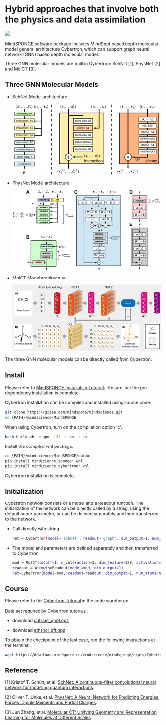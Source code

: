 # Hybrid approaches that involve both the physics and data assimilation

<a href="https://gitee.com/mindspore/docs/blob/master/docs/mindsponge/docs/source_en/mindsponge/cybertron.md" target="_blank"><img src="https://mindspore-website.obs.cn-north-4.myhuaweicloud.com/website-images/master/resource/_static/logo_source_en.png"></a>

MindSPONGE software package includes MindSpot based depth molecular model general architecture Cybertron, which can support graph neural network (GNN) based depth molecular model.

Three GNN molecular models are built in Cybertron: SchNet [1], PhysNet [2] and MolCT [3].

## Three GNN Molecular Models

- SchNet Model architecture

  ![SchNet](./images/SchNet.PNG)

- PhysNet Model architecture

  ![PhysNet](./images/PhysNet.PNG)

- MolCT Model architecture

  ![MolCT](./images/MolCT.PNG)

The three GNN molecular models can be directly called from Cybertron.

## Install

Please refer to [MindSPONGE Installation Tutorial](https://www.mindspore.cn/mindsponge/docs/en/master/mindsponge/intro.html)，Ensure that the pre dependency installation is complete.

Cybertron installation can be compiled and installed using source code.

```bash
git clone https://gitee.com/mindspore/mindscience.git
cd {PATH}/mindscience/MindSPONGE
```

When using Cybertron, turn on the compilation option 'c'.

```bash
bash build.sh -e gpu -j32 -t on -c on
```

Install the compiled whl package.

```bash
cd {PATH}/mindscience/MindSPONGE/output
pip install mindscience_sponge*.whl
pip install mindscience_cybertron*.whl
```

Cybertron installation is complete.

## Initialization

Cybertron network consists of a model and a Readout function. The initialization of the network can be directly called by a string, using the default super parameter, or can be defined separately and then transferred to the network.

- Call directly with string

  ```bash
  net = Cybertron(model='schnet', readout='graph'. dim_output=1, num_atoms=num_atom)
  ```

- The model and parameters are defined separately and then transferred to Cybertron

  ```bash
  mod = MolCT(cutoff=1. n_interaction=3, dim_feature=128, activation='swish')
  readout = AtomwiseReadout(model=mod, dim_output=1)
  net=Cybertron(model=mod, readout=readout, dim_output=1, num_atoms=num_atom)
  ```

## Course

Please refer to the [Cybertron Tutorial](https://gitee.com/mindspore/mindscience/tree/master/MindSPONGE/tutorials/cybertron) in the code warehouse.

Data set required by Cybertron tutorials：

- download [dataset_qm9.npz](http://gofile.me/6Utp7/tJ5hoDIAo)

- download [ethanol_dft.npz](http://gofile.me/6Utp7/hbQBofAFM)

To obtain the checkpoint of the last case, run the following instructions at the terminal.

```bash
wget https://download.mindspore.cn/mindscience/mindsponge/ckpts/Cybertron/checkpoint_c10.ckpt
```

## Reference

[1] Kristof T. Schütt, et al. [SchNet: A continuous-filter convolutional neural network for modeling quantum interactions](https://arxiv.org/abs/1706.08566).

[2] Oliver T. Unke, et al. [PhysNet: A Neural Network for Predicting Energies, Forces, Dipole Moments and Partial Charges](https://arxiv.org/abs/1902.08408).

[3] Jun Zhang, et al. [Molecular CT: Unifying Geometry and Representation Learning for Molecules at Different Scales](https://arxiv.org/abs/2012.11816).
